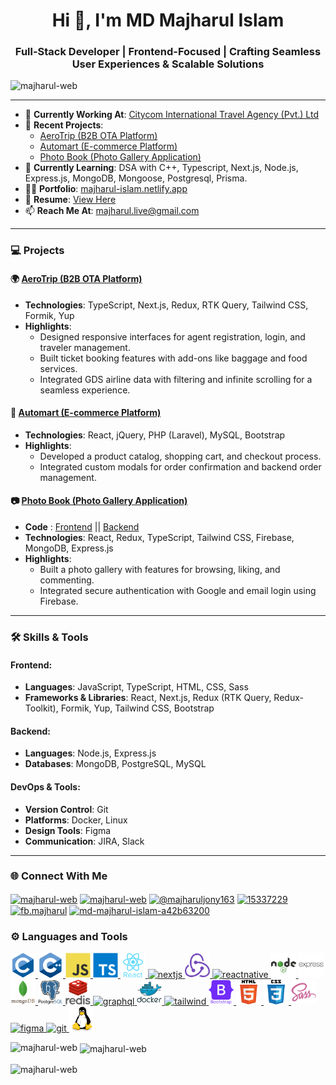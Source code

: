 <h1 align="center">Hi 👋, I'm MD Majharul Islam</h1>
<h3 align="center">Full-Stack Developer | Frontend-Focused | Crafting Seamless User Experiences & Scalable Solutions</h3>

<p align="left"> <img src="https://komarev.com/ghpvc/?username=majharul-web&label=Profile%20views&color=0e75b6&style=flat" alt="majharul-web" /> </p>

---

- 🔭 **Currently Working At**: [Citycom International Travel Agency (Pvt.) Ltd](https://citycomtravel.com/)
- 🚀 **Recent Projects**:
  - [AeroTrip (B2B OTA Platform)](https://b2b.aerotrip.net)
  - [Automart (E-commerce Platform)](https://automart.com.bd)
  - [Photo Book (Photo Gallery Application)](https://photo-book-mi.netlify.app)
- 🌱 **Currently Learning**: DSA with C++, Typescript, Next.js, Node.js, Express.js, MongoDB, Mongoose, Postgresql, Prisma.
- 👨‍💻 **Portfolio**: [majharul-islam.netlify.app](https://majharul-islam.netlify.app)
- 📄 **Resume**: [View Here](https://drive.google.com/file/d/1s-5dAuqEBIiFd99p67RcLK7feC6xyxpN/view)
- 📫 **Reach Me At**: [majharul.live@gmail.com](mailto:majharul.live@gmail.com)

---

### 💻 Projects

#### 🌍 [AeroTrip (B2B OTA Platform)](https://b2b.aerotrip.net)

- **Technologies**: TypeScript, Next.js, Redux, RTK Query, Tailwind CSS, Formik, Yup
- **Highlights**:
  - Designed responsive interfaces for agent registration, login, and traveler management.
  - Built ticket booking features with add-ons like baggage and food services.
  - Integrated GDS airline data with filtering and infinite scrolling for a seamless experience.

#### 🛒 [Automart (E-commerce Platform)](https://automart.com.bd/)

- **Technologies**: React, jQuery, PHP (Laravel), MySQL, Bootstrap
- **Highlights**:
  - Developed a product catalog, shopping cart, and checkout process.
  - Integrated custom modals for order confirmation and backend order management.

#### 📷 [Photo Book (Photo Gallery Application)](https://photo-book-mi.netlify.app/)

- **Code** : [Frontend](https://github.com/majharul-web/photo-book-client) || [Backend](https://github.com/majharul-web/photo-book-server)
- **Technologies**: React, Redux, TypeScript, Tailwind CSS, Firebase, MongoDB, Express.js
- **Highlights**:
  - Built a photo gallery with features for browsing, liking, and commenting.
  - Integrated secure authentication with Google and email login using Firebase.

---

### 🛠️ Skills & Tools

#### Frontend:

- **Languages**: JavaScript, TypeScript, HTML, CSS, Sass
- **Frameworks & Libraries**: React, Next.js, Redux (RTK Query, Redux-Toolkit), Formik, Yup, Tailwind CSS, Bootstrap

#### Backend:

- **Languages**: Node.js, Express.js
- **Databases**: MongoDB, PostgreSQL, MySQL

#### DevOps & Tools:

- **Version Control**: Git
- **Platforms**: Docker, Linux
- **Design Tools**: Figma
- **Communication**: JIRA, Slack

---

### 🌐 Connect With Me

<p align="left">
<a href="https://www.leetcode.com/majharul-web" target="blank"><img align="center" src="https://raw.githubusercontent.com/rahuldkjain/github-profile-readme-generator/master/src/images/icons/Social/leet-code.svg" alt="majharul-web" height="30" width="40" /></a>
<a href="https://codeforces.com/profile/majharul-web" target="blank"><img align="center" src="https://raw.githubusercontent.com/rahuldkjain/github-profile-readme-generator/master/src/images/icons/Social/codeforces.svg" alt="majharul-web" height="30" width="40" /></a>
<a href="https://www.hackerrank.com/@majharuljony163" target="blank"><img align="center" src="https://raw.githubusercontent.com/rahuldkjain/github-profile-readme-generator/master/src/images/icons/Social/hackerrank.svg" alt="@majharuljony163" height="30" width="40" /></a>
<a href="https://stackoverflow.com/users/15337229" target="blank"><img align="center" src="https://raw.githubusercontent.com/rahuldkjain/github-profile-readme-generator/master/src/images/icons/Social/stack-overflow.svg" alt="15337229" height="30" width="40" /></a>
<a href="https://fb.com/fb.majharul" target="blank"><img align="center" src="https://raw.githubusercontent.com/rahuldkjain/github-profile-readme-generator/master/src/images/icons/Social/facebook.svg" alt="fb.majharul" height="30" width="40" /></a>
<a href="https://linkedin.com/in/md-majharul-islam-a42b63200" target="blank"><img align="center" src="https://raw.githubusercontent.com/rahuldkjain/github-profile-readme-generator/master/src/images/icons/Social/linked-in-alt.svg" alt="md-majharul-islam-a42b63200" height="30" width="40" /></a>
</p>

### ⚙️ Languages and Tools

<p align="left"> 
<a href="https://www.cprogramming.com/" target="_blank" rel="noreferrer"> <img src="https://raw.githubusercontent.com/devicons/devicon/master/icons/c/c-original.svg" alt="c" width="40" height="40"/> </a>
<a href="https://www.w3schools.com/cpp/" target="_blank" rel="noreferrer"> <img src="https://raw.githubusercontent.com/devicons/devicon/master/icons/cplusplus/cplusplus-original.svg" alt="cplusplus" width="40" height="40"/> </a>
<a href="https://developer.mozilla.org/en-US/docs/Web/JavaScript" target="_blank" rel="noreferrer"> <img src="https://raw.githubusercontent.com/devicons/devicon/master/icons/javascript/javascript-original.svg" alt="javascript" width="40" height="40"/> </a>
<a href="https://www.typescriptlang.org/" target="_blank" rel="noreferrer"> <img src="https://raw.githubusercontent.com/devicons/devicon/master/icons/typescript/typescript-original.svg" alt="typescript" width="40" height="40"/> </a>
<a href="https://reactjs.org/" target="_blank" rel="noreferrer"> <img src="https://raw.githubusercontent.com/devicons/devicon/master/icons/react/react-original-wordmark.svg" alt="react" width="40" height="40"/> </a>
<a href="https://nextjs.org/" target="_blank" rel="noreferrer"> <img src="https://cdn.worldvectorlogo.com/logos/nextjs-2.svg" alt="nextjs" width="40" height="40"/> </a>
<a href="https://redux.js.org" target="_blank" rel="noreferrer"> <img src="https://raw.githubusercontent.com/devicons/devicon/master/icons/redux/redux-original.svg" alt="redux" width="40" height="40"/> </a>
<a href="https://reactnative.dev/" target="_blank" rel="noreferrer"> <img src="https://reactnative.dev/img/header_logo.svg" alt="reactnative" width="40" height="40"/> </a>
<a href="https://nodejs.org" target="_blank" rel="noreferrer"> <img src="https://raw.githubusercontent.com/devicons/devicon/master/icons/nodejs/nodejs-original-wordmark.svg" alt="nodejs" width="40" height="40"/> </a>
<a href="https://expressjs.com" target="_blank" rel="noreferrer"> <img src="https://raw.githubusercontent.com/devicons/devicon/master/icons/express/express-original-wordmark.svg" alt="express" width="40" height="40"/> </a>
<a href="https://www.mongodb.com/" target="_blank" rel="noreferrer"> <img src="https://raw.githubusercontent.com/devicons/devicon/master/icons/mongodb/mongodb-original-wordmark.svg" alt="mongodb" width="40" height="40"/> </a>
<a href="https://www.postgresql.org" target="_blank" rel="noreferrer"> <img src="https://raw.githubusercontent.com/devicons/devicon/master/icons/postgresql/postgresql-original-wordmark.svg" alt="postgresql" width="40" height="40"/> </a>
<a href="https://redis.io" target="_blank" rel="noreferrer"> <img src="https://raw.githubusercontent.com/devicons/devicon/master/icons/redis/redis-original-wordmark.svg" alt="redis" width="40" height="40"/> </a>
<a href="https://graphql.org" target="_blank" rel="noreferrer"> <img src="https://www.vectorlogo.zone/logos/graphql/graphql-icon.svg" alt="graphql" width="40" height="40"/> </a>
<a href="https://www.docker.com/" target="_blank" rel="noreferrer"> <img src="https://raw.githubusercontent.com/devicons/devicon/master/icons/docker/docker-original-wordmark.svg" alt="docker" width="40" height="40"/> </a>
<a href="https://tailwindcss.com/" target="_blank" rel="noreferrer"> <img src="https://www.vectorlogo.zone/logos/tailwindcss/tailwindcss-icon.svg" alt="tailwind" width="40" height="40"/> </a>
<a href="https://getbootstrap.com" target="_blank" rel="noreferrer"> <img src="https://raw.githubusercontent.com/devicons/devicon/master/icons/bootstrap/bootstrap-plain-wordmark.svg" alt="bootstrap" width="40" height="40"/> </a>
<a href="https://www.w3.org/html/" target="_blank" rel="noreferrer"> <img src="https://raw.githubusercontent.com/devicons/devicon/master/icons/html5/html5-original-wordmark.svg" alt="html5" width="40" height="40"/> </a>
<a href="https://www.w3schools.com/css/" target="_blank" rel="noreferrer"> <img src="https://raw.githubusercontent.com/devicons/devicon/master/icons/css3/css3-original-wordmark.svg" alt="css3" width="40" height="40"/> </a>
<a href="https://sass-lang.com" target="_blank" rel="noreferrer"> <img src="https://raw.githubusercontent.com/devicons/devicon/master/icons/sass/sass-original.svg" alt="sass" width="40" height="40"/> </a>
<a href="https://www.figma.com/" target="_blank" rel="noreferrer"> <img src="https://www.vectorlogo.zone/logos/figma/figma-icon.svg" alt="figma" width="40" height="40"/> </a>
<a href="https://git-scm.com/" target="_blank" rel="noreferrer"> <img src="https://www.vectorlogo.zone/logos/git-scm/git-scm-icon.svg" alt="git" width="40" height="40"/> </a>
<a href="https://www.linux.org/" target="_blank" rel="noreferrer"> <img src="https://raw.githubusercontent.com/devicons/devicon/master/icons/linux/linux-original.svg" alt="linux" width="40" height="40"/> </a>
</p>

<p><img align="left" src="https://github-readme-stats.vercel.app/api/top-langs?username=majharul-web&show_icons=true&locale=en&layout=compact" alt="majharul-web" /></p>

<p>&nbsp;<img align="center" src="https://github-readme-stats.vercel.app/api?username=majharul-web&show_icons=true&locale=en" alt="majharul-web" /></p>

<p><img align="center" src="https://github-readme-streak-stats.herokuapp.com/?user=majharul-web&" alt="majharul-web" /></p>
